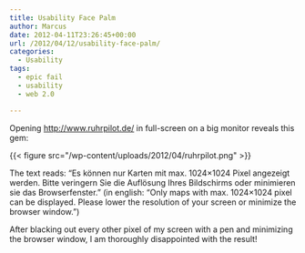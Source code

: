 ```yaml
---
title: Usability Face Palm
author: Marcus
date: 2012-04-11T23:26:45+00:00
url: /2012/04/12/usability-face-palm/
categories:
  - Usability
tags:
  - epic fail
  - usability
  - web 2.0

---
```

Opening <http://www.ruhrpilot.de/> in full-screen on a big monitor reveals this gem:

{{< figure src="/wp-content/uploads/2012/04/ruhrpilot.png" >}}

The text reads: “Es können nur Karten mit max. 1024×1024 Pixel angezeigt werden. Bitte veringern Sie die Auflösung Ihres Bildschirms oder minimieren sie das Browserfenster.” (in english: “Only maps with max. 1024×1024 pixel can be displayed. Please lower the resolution of your screen or minimize the browser window.”)

After blacking out every other pixel of my screen with a pen and minimizing the browser window, I am thoroughly disappointed with the result!

 [1]: http://blog.marcus-brinkmann.de/wp-content/uploads/2012/04/ruhrpilot.png